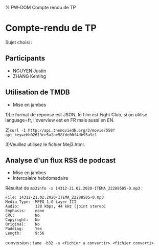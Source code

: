 % PW-DOM  Compte rendu de TP

# Compte-rendu de TP

Sujet choisi : 

## Participants 

* NGUYEN Justin
* ZHANG Keming


## Utilisation de TMDB
* Mise en jambes

1)Le format de réponse est JSON, le film est Fight Club, si on utilise language=fr, l'overview est en FR mais aussi en EN.

2)```curl -I http://api.themoviedb.org/3/movie/550?api_key=ebb02613ce5a2ae58fde00f4db95a9c1```

3)Veuillez utilisez le fichier Mej3.html.

## Analyse d'un flux RSS de podcast
* Mise en jambes
* Intercalaire hebdomadaire

Résultat de ```mp3info -x 14312-21.02.2020-ITEMA_22288585-0.mp3``` :

```14312-21.02.2020-ITEMA_22288585-0.mp3 does not have an ID3 1.x tag.
File: 14312-21.02.2020-ITEMA_22288585-0.mp3
Media Type:  MPEG 1.0 Layer III
Audio:       128 kbps, 44 kHz (joint stereo)
Emphasis:    none
CRC:         No
Copyright:   No
Original:    No
Padding:     Yes
Length:      9:56
```

conversion : ```lame -b32 -a <fichier a convertir> <fichier converti>```
  
